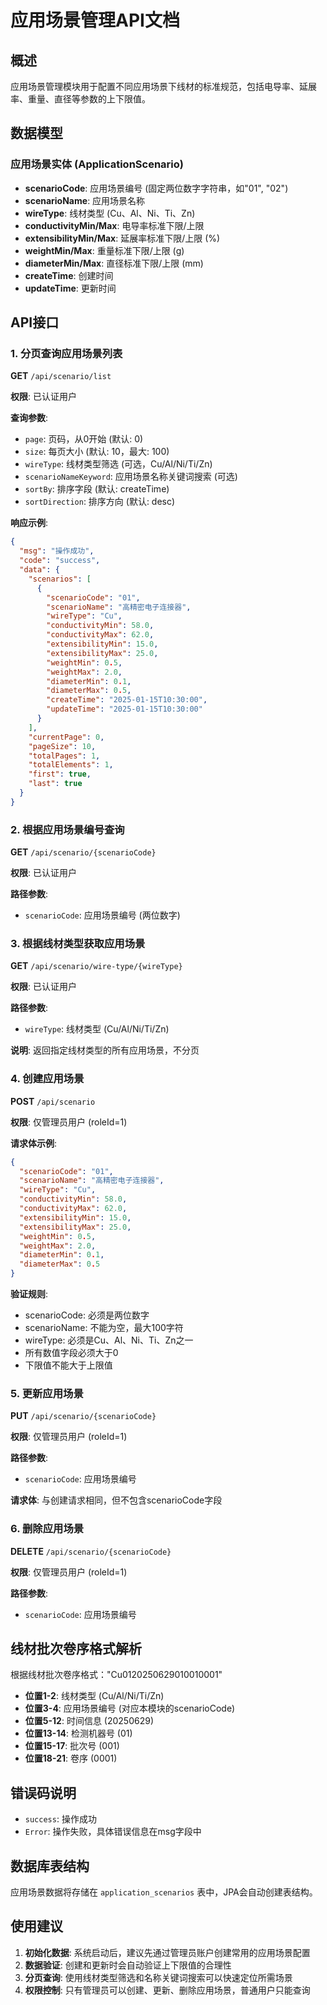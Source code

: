# 应用场景管理API文档

## 概述

应用场景管理模块用于配置不同应用场景下线材的标准规范，包括电导率、延展率、重量、直径等参数的上下限值。

## 数据模型

### 应用场景实体 (ApplicationScenario)

- **scenarioCode**: 应用场景编号 (固定两位数字字符串，如"01", "02")
- **scenarioName**: 应用场景名称
- **wireType**: 线材类型 (Cu、Al、Ni、Ti、Zn)
- **conductivityMin/Max**: 电导率标准下限/上限
- **extensibilityMin/Max**: 延展率标准下限/上限 (%)
- **weightMin/Max**: 重量标准下限/上限 (g)
- **diameterMin/Max**: 直径标准下限/上限 (mm)
- **createTime**: 创建时间
- **updateTime**: 更新时间

## API接口

### 1. 分页查询应用场景列表

**GET** `/api/scenario/list`

**权限**: 已认证用户

**查询参数**:
- `page`: 页码，从0开始 (默认: 0)
- `size`: 每页大小 (默认: 10，最大: 100)
- `wireType`: 线材类型筛选 (可选，Cu/Al/Ni/Ti/Zn)
- `scenarioNameKeyword`: 应用场景名称关键词搜索 (可选)
- `sortBy`: 排序字段 (默认: createTime)
- `sortDirection`: 排序方向 (默认: desc)

**响应示例**:
```json
{
  "msg": "操作成功",
  "code": "success",
  "data": {
    "scenarios": [
      {
        "scenarioCode": "01",
        "scenarioName": "高精密电子连接器",
        "wireType": "Cu",
        "conductivityMin": 58.0,
        "conductivityMax": 62.0,
        "extensibilityMin": 15.0,
        "extensibilityMax": 25.0,
        "weightMin": 0.5,
        "weightMax": 2.0,
        "diameterMin": 0.1,
        "diameterMax": 0.5,
        "createTime": "2025-01-15T10:30:00",
        "updateTime": "2025-01-15T10:30:00"
      }
    ],
    "currentPage": 0,
    "pageSize": 10,
    "totalPages": 1,
    "totalElements": 1,
    "first": true,
    "last": true
  }
}
```

### 2. 根据应用场景编号查询

**GET** `/api/scenario/{scenarioCode}`

**权限**: 已认证用户

**路径参数**:
- `scenarioCode`: 应用场景编号 (两位数字)

### 3. 根据线材类型获取应用场景

**GET** `/api/scenario/wire-type/{wireType}`

**权限**: 已认证用户

**路径参数**:
- `wireType`: 线材类型 (Cu/Al/Ni/Ti/Zn)

**说明**: 返回指定线材类型的所有应用场景，不分页

### 4. 创建应用场景

**POST** `/api/scenario`

**权限**: 仅管理员用户 (roleId=1)

**请求体示例**:
```json
{
  "scenarioCode": "01",
  "scenarioName": "高精密电子连接器",
  "wireType": "Cu",
  "conductivityMin": 58.0,
  "conductivityMax": 62.0,
  "extensibilityMin": 15.0,
  "extensibilityMax": 25.0,
  "weightMin": 0.5,
  "weightMax": 2.0,
  "diameterMin": 0.1,
  "diameterMax": 0.5
}
```

**验证规则**:
- scenarioCode: 必须是两位数字
- scenarioName: 不能为空，最大100字符
- wireType: 必须是Cu、Al、Ni、Ti、Zn之一
- 所有数值字段必须大于0
- 下限值不能大于上限值

### 5. 更新应用场景

**PUT** `/api/scenario/{scenarioCode}`

**权限**: 仅管理员用户 (roleId=1)

**路径参数**:
- `scenarioCode`: 应用场景编号

**请求体**: 与创建请求相同，但不包含scenarioCode字段

### 6. 删除应用场景

**DELETE** `/api/scenario/{scenarioCode}`

**权限**: 仅管理员用户 (roleId=1)

**路径参数**:
- `scenarioCode`: 应用场景编号

## 线材批次卷序格式解析

根据线材批次卷序格式："Cu0120250629010010001"

- **位置1-2**: 线材类型 (Cu/Al/Ni/Ti/Zn)
- **位置3-4**: 应用场景编号 (对应本模块的scenarioCode)
- **位置5-12**: 时间信息 (20250629)
- **位置13-14**: 检测机器号 (01)
- **位置15-17**: 批次号 (001)
- **位置18-21**: 卷序 (0001)

## 错误码说明

- `success`: 操作成功
- `Error`: 操作失败，具体错误信息在msg字段中

## 数据库表结构

应用场景数据将存储在 `application_scenarios` 表中，JPA会自动创建表结构。

## 使用建议

1. **初始化数据**: 系统启动后，建议先通过管理员账户创建常用的应用场景配置
2. **数据验证**: 创建和更新时会自动验证上下限值的合理性
3. **分页查询**: 使用线材类型筛选和名称关键词搜索可以快速定位所需场景
4. **权限控制**: 只有管理员可以创建、更新、删除应用场景，普通用户只能查询 